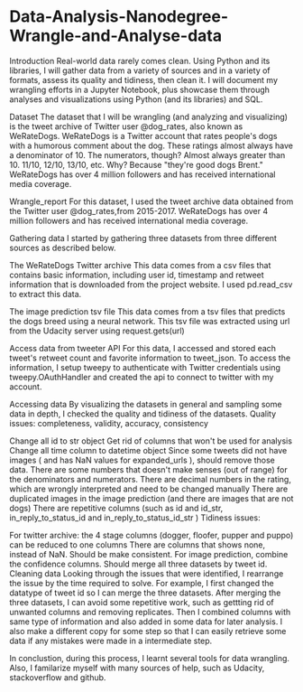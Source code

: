 # Data-Analysis-Nanodegree-Wrangle-and-Analyse-data
Introduction
Real-world data rarely comes clean. Using Python and its libraries, I will gather data from a variety of sources and in a variety of formats, assess its quality and tidiness, then clean it. I will document my wrangling efforts in a Jupyter Notebook, plus showcase them through analyses and visualizations using Python (and its libraries) and SQL.

Dataset
The dataset that I will be wrangling (and analyzing and visualizing) is the tweet archive of Twitter user @dog_rates, also known as WeRateDogs. WeRateDogs is a Twitter account that rates people's dogs with a humorous comment about the dog. These ratings almost always have a denominator of 10. The numerators, though? Almost always greater than 10. 11/10, 12/10, 13/10, etc. Why? Because "they're good dogs Brent." WeRateDogs has over 4 million followers and has received international media coverage.

Wrangle_report
For this dataset, I used the tweet archive data obtained from the Twitter user @dog_rates,from 2015-2017. WeRateDogs has over 4 million followers and has received international media coverage.

Gathering data
I started by gathering three datasets from three different sources as described below.

The WeRateDogs Twitter archive
This data comes from a csv files that contains basic information, including user id, timestamp and retweet information that is downloaded from the project website. I used pd.read_csv to extract this data.

The image prediction tsv file
This data comes from a tsv files that predicts the dogs breed using a neural network. This tsv file was extracted using url from the Udacity server using request.gets(url)

Access data from tweeter API
For this data, I accessed and stored each tweet's retweet count and favorite information to tweet_json. To access the information, I setup tweepy to authenticate with Twitter credentials using tweepy.OAuthHandler and created the api to connect to twitter with my account.

Accessing data
By visualizing the datasets in general and sampling some data in depth, I checked the quality and tidiness of the datasets. Quality issues: completeness, validity, accuracy, consistency

Change all id to str object
Get rid of columns that won't be used for analysis
Change all time column to datetime object
Since some tweets did not have images ( and has NaN values for expanded_urls ), should remove those data.
There are some numbers that doesn't make senses (out of range) for the denominators and numerators.
There are decimal numbers in the rating, which are wrongly interpreted and need to be changed manually
There are duplicated images in the image prediction (and there are images that are not dogs)
There are repetitive columns (such as id and id_str, in_reply_to_status_id and in_reply_to_status_id_str )
Tidiness issues:

For twitter archive: the 4 stage columns (dogger, floofer, pupper and puppo) can be reduced to one columns
There are columns that shows none, instead of NaN. Should be make consistent.
For image prediction, combine the confidence columns.
Should merge all three datasets by tweet id.
Cleaning data
Looking through the issues that were identified, I rearrange the issue by the time required to solve. For example, I first changed the datatype of tweet id so I can merge the three datasets. After merging the three datasets, I can avoid some repetitive work, such as gettting rid of unwanted columns and removing replicates. Then I combined columns with same type of information and also added in some data for later analysis. I also make a different copy for some step so that I can easily retrieve some data if any mistakes were made in a intermediate step.

In conclustion, during this process, I learnt several tools for data wrangling. Also, I familarize myself with many sources of help, such as Udacity, stackoverflow and github.
